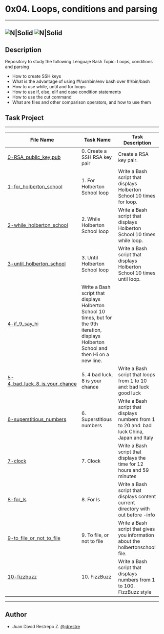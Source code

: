 # 0x04. Loops, conditions and parsing
---
![N|Solid](https://www.holbertonschool.com/holberton-logo.png) ![N|Solid](https://intranet.hbtn.io/assets/holberton-logo-coral-27055cb2f875eb10bf3b3942e52a24581bc0667695bdc856d4f08b469b678000.png)
---

## Description
Repository to study the following Lenguaje Bash Topic: Loops, conditions and parsing

- How to create SSH keys
- What is the advantage of using #!/usr/bin/env bash over #!/bin/bash
- How to use while, until and for loops
- How to use if, else, elif and case condition statements
- How to use the cut command
- What are files and other comparison operators, and how to use them

## Task Project
---
File Name|Task Name|Task Description
---|---|---
[0-RSA_public_key.pub](https://github.com/jdrestre/holberton-system_engineering-devops/blob/master/0x04-loops_conditions_and_parsing/0-RSA_public_key.pub)|0. Create a SSH RSA key pair|Create a RSA key pair.
[1-for_holberton_school](https://https://github.com/jdrestre/holberton-system_engineering-devops/blob/master/0x04-loops_conditions_and_parsing/1-for_holberton_school)|1. For Holberton School loop|Write a Bash script that displays Holberton School 10 times for loop.
[2-while_holberton_school](https://github.com/jdrestre/holberton-system_engineering-devops/blob/master/0x04-loops_conditions_and_parsing/2-while_holberton_school)|2. While Holberton School loop|Write a Bash script that displays Holberton School 10 times while loop.
[3-until_holberton_school](https://github.com/jdrestre/holberton-system_engineering-devops/blob/master/0x04-loops_conditions_and_parsing/3-until_holberton_school)|3. Until Holberton School loop|Write a Bash script that displays Holberton School 10 times until loop.
[4-if_9_say_hi](https://github.com/jdrestre/holberton-system_engineering-devops/blob/master/0x04-loops_conditions_and_parsing/4-if_9_say_hi)|Write a Bash script that displays Holberton School 10 times, but for the 9th iteration, displays Holberton School and then Hi on a new line.
[5-4_bad_luck_8_is_your_chance](https://github.com/jdrestre/holberton-system_engineering-devops/blob/master/0x04-loops_conditions_and_parsing/5-4_bad_luck_8_is_your_chance)|5. 4 bad luck, 8 is your chance|Write a Bash script that loops from 1 to 10 and: bad luck good luck
[6-superstitious_numbers](https://github.com/jdrestre/holberton-system_engineering-devops/blob/master/0x04-loops_conditions_and_parsing/6-superstitious_numbers)|6. Superstitious numbers|Write a Bash script that displays numbers from 1 to 20 and: bad luck China, Japan and Italy
[7-clock](https://github.com/jdrestre/holberton-system_engineering-devops/blob/master/0x04-loops_conditions_and_parsing/7-clock)|7. Clock|Write a Bash script that displays the time for 12 hours and 59 minutes
[8-for_ls](https://github.com/jdrestre/holberton-system_engineering-devops/blob/master/0x04-loops_conditions_and_parsing/8-for_ls)|8. For ls|Write a Bash script that displays content current directory with out before -info
[9-to_file_or_not_to_file](https://github.com/jdrestre/holberton-system_engineering-devops/blob/master/0x04-loops_conditions_and_parsing/9-to_file_or_not_to_file)|9. To file, or not to file|Write a Bash script that gives you information about the holbertonschool file.
[10-fizzbuzz](https://github.com/jdrestre/holberton-system_engineering-devops/blob/master/0x04-loops_conditions_and_parsing/10-fizzbuzz)|10. FizzBuzz|Write a Bash script that displays numbers from 1 to 100. FizzBuzz style


---
## Author

- Juan David Restrepo Z. [@jdrestre](https://twitter.com/jdrestre)
